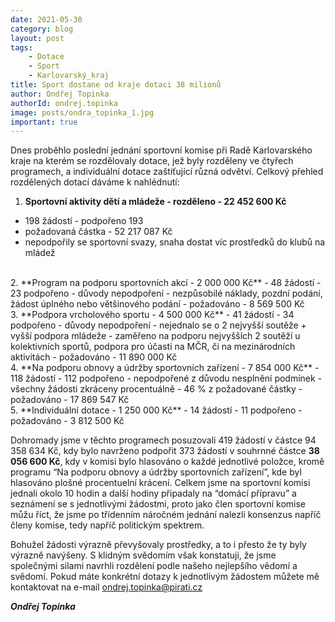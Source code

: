 ```yaml
---
date: 2021-05-30
category: blog
layout: post
tags:
    - Dotace
    - Sport
    - Karlovarský_kraj
title: Sport dostane od kraje dotaci 38 milionů
author: Ondřej Topinka
authorId: ondrej.topinka
image: posts/ondra_topinka_1.jpg
important: true
---
```


Dnes proběhlo poslední jednání sportovní komise při Radě Karlovarského kraje na kterém se rozdělovaly dotace, jež byly rozděleny ve čtyřech programech, a individuální dotace zaštiťující různá odvětví. Celkový přehled rozdělených dotací dáváme k nahlédnutí:
<br>
1.  **Sportovní aktivity dětí a mládeže - rozděleno - 22 452 600 Kč**
  -   198 žádostí - podpořeno 193
  -   požadovaná částka - 52 217 087 Kč
  -   nepodpořily se sportovní svazy, snaha dostat víc prostředků do klubů na mládež
<br>
2.  **Program na podporu sportovních akcí - 2 000 000 Kč**
  -   48 žádostí - 23 podpořeno
  -   důvody nepodpoření - nezpůsobilé náklady, pozdní podání, žádost úplného nebo většinového podání
  -   požadováno - 8 569 500 Kč
<br>
3.  **Podpora vrcholového sportu - 4 500 000 Kč**
  -   41 žádostí - 34 podpořeno
  -   důvody nepodpoření - nejednalo se o 2 nejvyšší soutěže + vyšší podpora mládeže
  -   zaměřeno na podporu nejvyšších 2 soutěží u kolektivních sportů, podpora pro účasti na MČR, či na mezinárodních aktivitách
  -   požadováno - 11 890 000 Kč
<br>
4.  **Na podporu obnovy a údržby sportovních zařízení - 7 854 000 Kč**
  -   118 žádostí - 112 podpořeno
  -   nepodpořené z důvodu nesplnění podmínek
  -   všechny žádosti zkráceny procentuálně - 46 % z požadované částky
  -   požadováno - 17 869 547 Kč
<br>
5.  **Individuální dotace - 1 250 000 Kč**
  -   14 žádostí - 11 podpořeno
  -   požadováno - 3 812 500 Kč

Dohromady jsme v těchto programech posuzovali 419 žádostí v částce 94 358 634 Kč, kdy bylo navrženo podpořit 373 žádostí v souhrnné částce **38 056 600 Kč**, kdy v komisi bylo hlasováno o každé jednotlivé položce, kromě programu “Na podporu obnovy a údržby sportovních zařízení”, kde byl hlasováno plošné procentuelní krácení.
Celkem jsme na sportovní komisi jednali okolo 10 hodin a další hodiny připadaly na “domácí přípravu” a seznámení se s jednotlivými žádostmi, proto jako člen sportovní komise můžu říct, že jsme po třídenním náročném jednání nalezli konsenzus napříč členy komise, tedy napříč politickým spektrem.

Bohužel žádosti výrazně převyšovaly prostředky, a to i přesto že ty byly výrazně navýšeny.
S klidným svědomím však konstatuji, že jsme společnými silami navrhli rozdělení podle našeho nejlepšího vědomí a svědomí.
Pokud máte konkrétní dotazy k jednotlivým žádostem můžete mě kontaktovat na e-mail ondrej.topinka@pirati.cz


***Ondřej Topinka***
